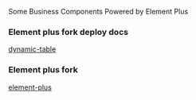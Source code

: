 Some Business Components Powered by Element Plus

### Element plus fork deploy docs

[dynamic-table](https://wingsheep.github.io/zh-CN/component/dynamic-table.html)


### Element plus fork

[element-plus](https://github.com/wingsheep/element-plus)
